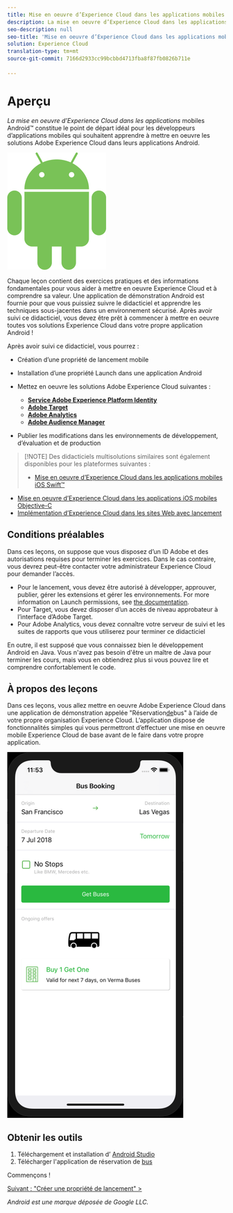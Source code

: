 ```yaml
---
title: Mise en oeuvre d’Experience Cloud dans les applications mobiles Android
description: La mise en oeuvre d’Experience Cloud dans les applications mobiles Android constitue le point de départ idéal pour les développeurs d’applications mobiles qui souhaitent apprendre à mettre en oeuvre les solutions Adobe Experience Cloud dans leurs applications mobiles Android.
seo-description: null
seo-title: 'Mise en oeuvre d’Experience Cloud dans les applications mobiles Android '
solution: Experience Cloud
translation-type: tm+mt
source-git-commit: 7166d2933cc99bcbbd4713fba8f87fb0826b711e

---
```



# Aperçu

_La mise en oeuvre d’Experience Cloud dans les applications_ mobiles Android™ constitue le point de départ idéal pour les développeurs d’applications mobiles qui souhaitent apprendre à mettre en oeuvre les solutions Adobe Experience Cloud dans leurs applications Android.

![Logo Android](images/android/Android_Robot.png)

Chaque leçon contient des exercices pratiques et des informations fondamentales pour vous aider à mettre en oeuvre Experience Cloud et à comprendre sa valeur.  Une application de démonstration Android est fournie pour que vous puissiez suivre le didacticiel et apprendre les techniques sous-jacentes dans un environnement sécurisé. Après avoir suivi ce didacticiel, vous devez être prêt à commencer à mettre en oeuvre toutes vos solutions Experience Cloud dans votre propre application Android !

Après avoir suivi ce didacticiel, vous pourrez :

* Création d’une propriété de lancement mobile

* Installation d’une propriété Launch dans une application Android

* Mettez en oeuvre les solutions Adobe Experience Cloud suivantes :
   * **[Service Adobe Experience Platform Identity](id-service.md)**
   * **[Adobe Target](target-vec.md)**
   * **[Adobe Analytics](analytics.md)**
   * **[Adobe Audience Manager](audience-manager.md)**

* Publier les modifications dans les environnements de développement, d’évaluation et de production

>[!NOTE] Des didacticiels multisolutions similaires sont également disponibles pour les plateformes suivantes :
>
> * [Mise en oeuvre d’Experience Cloud dans les applications mobiles iOS Swift™](/help/mobile-ios-swift-implementation/index.md)
* [Mise en oeuvre d’Experience Cloud dans les applications iOS mobiles Objective-C](/help/mobile-ios-objective-c-implementation/index.md)
* [Implémentation d’Experience Cloud dans les sites Web avec lancement](/help/website-implementation/index.md)


## Conditions préalables 

Dans ces leçons, on suppose que vous disposez d’un ID Adobe et des autorisations requises pour terminer les exercices. Dans le cas contraire, vous devrez peut-être contacter votre administrateur Experience Cloud pour demander l’accès.

* Pour le lancement, vous devez être autorisé à développer, approuver, publier, gérer les extensions et gérer les environnements. For more information on Launch permissions, see [the documentation](https://docs.adobe.com/content/help/en/launch/using/reference/admin/user-permissions.html).
* Pour Target, vous devez disposer d’un accès de niveau approbateur à l’interface d’Adobe Target.
* Pour Adobe Analytics, vous devez connaître votre serveur de suivi et les suites de rapports que vous utiliserez pour terminer ce didacticiel

En outre, il est supposé que vous connaissez bien le développement Android en Java. Vous n'avez pas besoin d'être un maître de Java pour terminer les cours, mais vous en obtiendrez plus si vous pouvez lire et comprendre confortablement le code.

## À propos des leçons

Dans ces leçons, vous allez mettre en oeuvre Adobe Experience Cloud dans une application de démonstration appelée "Réservation[de](https://github.com/Adobe-Marketing-Cloud/busbooking-mobileapps)bus" à l’aide de votre propre organisation Experience Cloud. L’application dispose de fonctionnalités simples qui vous permettront d’effectuer une mise en oeuvre mobile Experience Cloud de base avant de le faire dans votre propre application.

[![Application de réservation de bus](images/mobile-busBookingApp.png)](https://github.com/Adobe-Marketing-Cloud/busbooking-mobileapps)

## Obtenir les outils

1. Téléchargement et installation d’ [Android Studio](https://developer.android.com/studio)
1. Télécharger l'application de réservation de [bus](https://github.com/Adobe-Marketing-Cloud/busbooking-mobileapps)

Commençons !

[Suivant : "Créer une propriété de lancement" &gt;](launch-create-a-property.md)

_Android est une marque déposée de Google LLC._